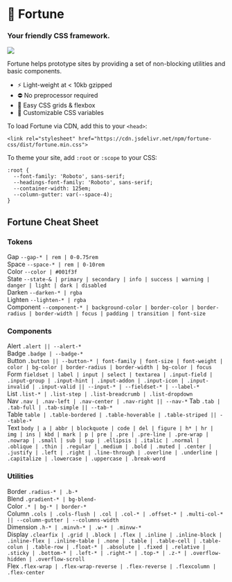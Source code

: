 # 🔮 Fortune

### Your friendly CSS framework.  
[![](https://data.jsdelivr.com/v1/package/npm/fortune-css/badge)](https://www.jsdelivr.com/package/npm/fortune-css)

Fortune helps prototype sites by providing a set of non-blocking utilities and basic components.

- ⚡️  Light-weight at < 10kb gzipped
- ⛔️  No preprocessor required
- 📐  Easy CSS grids & flexbox
- 🌈  Customizable CSS variables

To load Fortune via CDN, add this to your `<head>`:  
```
<link rel="stylesheet" href="https://cdn.jsdelivr.net/npm/fortune-css/dist/fortune.min.css">
```  

To theme your site, add `:root` or `:scope` to your CSS:
```
:root {
  --font-family: 'Roboto', sans-serif;
  --headings-font-family: 'Roboto', sans-serif;
  --container-width: 125em;
  --column-gutter: var(--space-4);
}
```

## Fortune Cheat Sheet

### Tokens

Gap `--gap-* | rem | 0-0.75rem`  
Space `--space-* | rem | 0-10rem`  
Color `--color | #001f3f`  
State `--state-& | primary | secondary | info | success | warning | danger | light | dark | disabled`  
Darken `--darken-* | rgba`  
Lighten `--lighten-* | rgba`  
Component `--component-* | background-color | border-color | border-radius | border-width | focus | padding | transition | font-size`

### Components
Alert `.alert || --alert-*`  
Badge `.badge | --badge-*`  
Button `.button || --button-* | font-family | font-size | font-weight | color | bg-color | border-radius | border-width | bg-color | focus`  
Form `fieldset | label | input | select | textarea | .input-field | .input-group | .input-hint | .input-addon | .input-icon | .input-invalid | .input-valid || --input-* | --fieldset-* | --label-*`  
List `.list-* | .list-step | .list-breadcrumb | .list-dropdown`  
Nav `.nav | .nav-left | .nav-center | .nav-right || --nav-*`
Tab `.tab | .tab-full | .tab-simple || --tab-*`  
Table `table | .table-bordered | .table-hoverable | .table-striped || --table-*`  
Text `body | a | abbr | blockquote | code | del | figure | h* | hr | img | ins | kbd | mark | p | pre | .pre | .pre-line | .pre-wrap | .nowrap | .small | sub | sup | .ellipsis | .italic | .normal | .oblique | .thin | .regular | .medium | .bold | .muted | .center | .justify | .left | .right | .line-through | .overline | .underline | .capitalize | .lowercase | .uppercase | .break-word`  

### Utilities
Border `.radius-* | .b-*`  
Blend `.gradient-* | bg-blend-`  
Color `.* | bg-* | border-*`  
Column `.cols | .cols-flush | .col | .col-* | .offset-* | .multi-col-* || --column-gutter | --columns-width`  
Dimension `.h-* | .minvh-* | .w-* | .minvw-*`  
Display `.clearfix | .grid | .block | .flex | .inline | .inline-block | .inline-flex | .inline-table | .none | .table | .table-cell | .table-colun | .table-row | .float-* | .absolute | .fixed | .relative | .sticky | .bottom-* | .left-* | .right-* | .top-* | .z-* | .overflow-hidden | .overflow-scroll`  
Flex `.flex-wrap | .flex-wrap-reverse | .flex-reverse | .flexcolumn | .flex-center`
